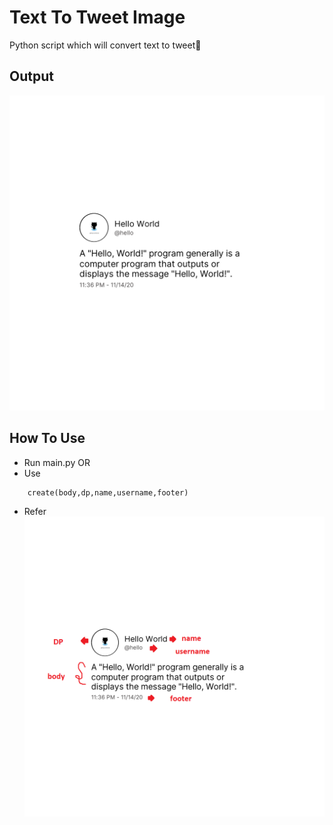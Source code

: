 # Text To Tweet Image
Python script which will convert text to tweet🐤
## Output
![sample](/sample/tweet_hello.png)


## How To Use
* Run main.py
    OR
* Use
```pyhton
    create(body,dp,name,username,footer)
```
* Refer
![sample2](/sample/tweet_explain.png)